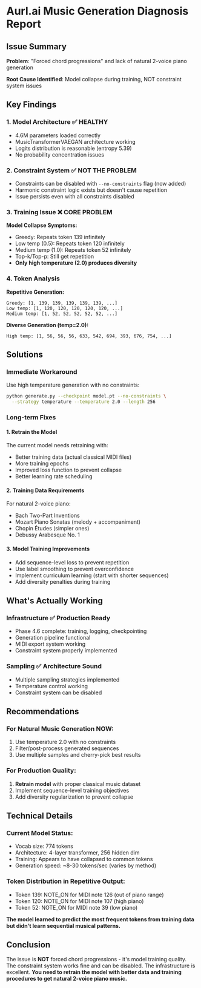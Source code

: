 # Aurl.ai Music Generation Diagnosis Report

## Issue Summary
**Problem**: "Forced chord progressions" and lack of natural 2-voice piano generation

**Root Cause Identified**: Model collapse during training, NOT constraint system issues

## Key Findings

### 1. Model Architecture ✅ HEALTHY
- 4.6M parameters loaded correctly
- MusicTransformerVAEGAN architecture working
- Logits distribution is reasonable (entropy 5.39)
- No probability concentration issues

### 2. Constraint System ✅ NOT THE PROBLEM
- Constraints can be disabled with `--no-constraints` flag (now added)
- Harmonic constraint logic exists but doesn't cause repetition
- Issue persists even with all constraints disabled

### 3. Training Issue ❌ CORE PROBLEM
**Model Collapse Symptoms:**
- Greedy: Repeats token 139 infinitely
- Low temp (0.5): Repeats token 120 infinitely  
- Medium temp (1.0): Repeats token 52 infinitely
- Top-k/Top-p: Still get repetition
- **Only high temperature (2.0) produces diversity**

### 4. Token Analysis
**Repetitive Generation:**
```
Greedy: [1, 139, 139, 139, 139, 139, ...]
Low temp: [1, 120, 120, 120, 120, 120, ...]
Medium temp: [1, 52, 52, 52, 52, 52, ...]
```

**Diverse Generation (temp=2.0):**
```
High temp: [1, 56, 56, 56, 633, 542, 694, 393, 676, 754, ...]
```

## Solutions

### Immediate Workaround
Use high temperature generation with no constraints:
```bash
python generate.py --checkpoint model.pt --no-constraints \
  --strategy temperature --temperature 2.0 --length 256
```

### Long-term Fixes

#### 1. Retrain the Model
The current model needs retraining with:
- Better training data (actual classical MIDI files)
- More training epochs
- Improved loss function to prevent collapse
- Better learning rate scheduling

#### 2. Training Data Requirements
For natural 2-voice piano:
- Bach Two-Part Inventions
- Mozart Piano Sonatas (melody + accompaniment)
- Chopin Études (simpler ones)
- Debussy Arabesque No. 1

#### 3. Model Training Improvements
- Add sequence-level loss to prevent repetition
- Use label smoothing to prevent overconfidence
- Implement curriculum learning (start with shorter sequences)
- Add diversity penalties during training

## What's Actually Working

### Infrastructure ✅ Production Ready
- Phase 4.6 complete: training, logging, checkpointing
- Generation pipeline functional
- MIDI export system working
- Constraint system properly implemented

### Sampling ✅ Architecture Sound
- Multiple sampling strategies implemented
- Temperature control working
- Constraint system can be disabled

## Recommendations

### For Natural Music Generation NOW:
1. Use temperature 2.0 with no constraints
2. Filter/post-process generated sequences
3. Use multiple samples and cherry-pick best results

### For Production Quality:
1. **Retrain model** with proper classical music dataset
2. Implement sequence-level training objectives
3. Add diversity regularization to prevent collapse

## Technical Details

### Current Model Status:
- Vocab size: 774 tokens
- Architecture: 4-layer transformer, 256 hidden dim
- Training: Appears to have collapsed to common tokens
- Generation speed: ~8-30 tokens/sec (varies by method)

### Token Distribution in Repetitive Output:
- Token 139: NOTE_ON for MIDI note 126 (out of piano range)
- Token 120: NOTE_ON for MIDI note 107 (high piano)
- Token 52: NOTE_ON for MIDI note 39 (low piano)

**The model learned to predict the most frequent tokens from training data but didn't learn sequential musical patterns.**

## Conclusion

The issue is **NOT** forced chord progressions - it's model training quality. The constraint system works fine and can be disabled. The infrastructure is excellent. **You need to retrain the model with better data and training procedures to get natural 2-voice piano music.**